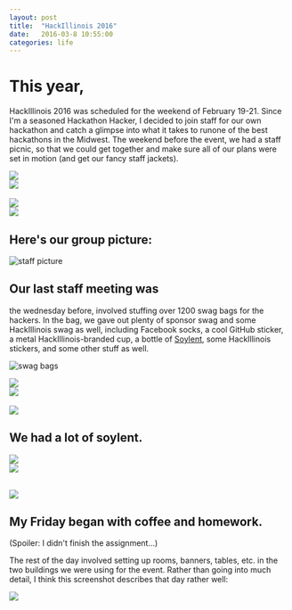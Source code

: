 ```yaml
---
layout: post
title:  "HackIllinois 2016"
date:   2016-03-8 10:55:00
categories: life
---
```


# This year,
HackIllinois 2016 was scheduled for the weekend of February 19-21.
Since I'm a seasoned Hackathon Hacker, I decided to join staff for our own hackathon and catch a glimpse into what it takes to runone of the best hackathons in the Midwest. The weekend before the event, we had a staff picnic, so that we could get together and make sure all of our plans were set in motion (and get our fancy staff jackets).

<div class="row">
	<div class="col-md-6">
		<img src="/img/hackillinois2016/staff_picnic_1.jpg">
	</div>
	<div class="col-md-6">
		<img src="/img/hackillinois2016/staff_picnic_2.jpg">
	</div>
</div>
<br>
<div class="row">
	<div class="col-md-6">
		<img src="/img/hackillinois2016/staff_picnic_3.jpg">
	</div>
	<div class="col-md-6">
		<img src="/img/hackillinois2016/staff_picnic_4.jpg">
	</div>
</div> 

## Here's our group picture:

![staff picture](/img/hackillinois2016/hackillinois_staff_serious.jpg)

## Our last staff meeting was
the wednesday before, involved stuffing over 1200 swag bags for the hackers. In the bag, we gave out plenty of sponsor swag and some HackIllinois swag as well, including Facebook socks, a cool GitHub sticker, a metal HackIllinois-branded cup, a bottle of [Soylent](http://www.soylent.com), some HackIllinois stickers, and some other stuff as well. 

![swag bags](/img/hackillinois2016/swag_bags.png)

<div class="row">
	<div class="col-md-6">
		<img src="/img/hackillinois2016/swag_bag_boxes.jpg">
	</div>
	<div class="col-md-6">
		<img src="/img/hackillinois2016/swag_bag_packing_2.jpg">
	</div>
</div>
<br>
<div class="row">
	<div class="col-xs-12">
		<img src="/img/hackillinois2016/swag_bag_packing_3.jpg">
	</div>
</div>


## We had a lot of soylent.

<div class="row">
	<div class="col-md-6">
		<img src="/img/hackillinois2016/soylent_packed_edit.jpg">
	</div>
	<div class="col-md-6">
		<img src="/img/hackillinois2016/soylent_ready_edit.jpg">
	</div>
</div>
<br>

![](/img/hackillinois2016/start_with_coffee_hw.jpg)

## My Friday began with coffee and homework.
(Spoiler: I didn't finish the assignment...)


The rest of the day involved setting up rooms, banners, tables, etc. in the two buildings we were using for the event. Rather than going into much detail, I think this screenshot describes that day rather well:

![](/img/hackillinois2016/step_count.png)


